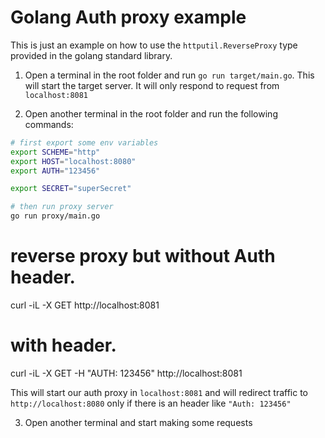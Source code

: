 # Golang Auth proxy example

This is just an example on how to use the `httputil.ReverseProxy` type provided in the golang standard library.

1. Open a terminal in the root folder and run `go run target/main.go`. This will start the target server. It will only respond to request from `localhost:8081`

2. Open another terminal in the root folder and run the following commands:

```sh
# first export some env variables
export SCHEME="http"
export HOST="localhost:8080"
export AUTH="123456"

export SECRET="superSecret"

# then run proxy server
go run proxy/main.go
```
# reverse proxy but without Auth header.
curl -iL -X GET http://localhost:8081

# with header.
curl -iL -X GET -H "AUTH: 123456" http://localhost:8081

This will start our auth proxy in `localhost:8081` and will redirect traffic to `http://localhost:8080` only if there is an header like `"Auth: 123456"`

3. Open another terminal and start making some requests


